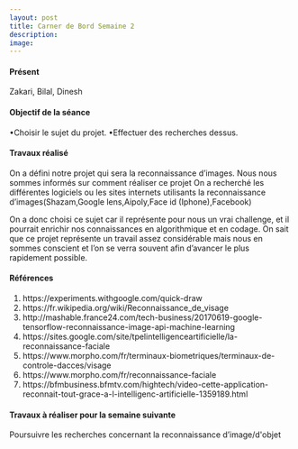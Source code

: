 ```yaml
---
layout: post
title: Carner de Bord Semaine 2
description:
image:
---
```


<div class="box">
<h4>Présent</h4>
Zakari, Bilal, Dinesh

<h4>Objectif de la séance</h4>
•Choisir le sujet du projet.
       •Effectuer des recherches dessus.


<h4>Travaux réalisé</h4>

<p>On a défini notre projet qui sera la reconnaissance d’images.
Nous nous sommes informés sur comment réaliser ce projet
On a recherché les différentes logiciels ou les sites internets utilisants la reconnaissance d’images(Shazam,Google lens,Aipoly,Face id (Iphone),Facebook)</p>
<p>On a donc choisi ce sujet car il représente pour nous un vrai challenge, et il pourrait enrichir nos connaissances en algorithmique et en codage.
On sait que ce projet représente un travail assez considérable mais nous en sommes conscient et l’on se verra souvent afin d’avancer le plus rapidement possible.</p>
<h4>Références</h4>

<ol>
<li>https://experiments.withgoogle.com/quick-draw</li>
<li>https://fr.wikipedia.org/wiki/Reconnaissance_de_visage</li>
<li>http://mashable.france24.com/tech-business/20170619-google-tensorflow-reconnaissance-image-api-machine-learning</li>
<li>https://sites.google.com/site/tpelintelligenceartificielle/la-reconnaissance-faciale</li>
<li>https://www.morpho.com/fr/terminaux-biometriques/terminaux-de-controle-dacces/visage</li>
<li>https://www.morpho.com/fr/reconnaissance-faciale</li>
<li>https://bfmbusiness.bfmtv.com/hightech/video-cette-application-reconnait-tout-grace-a-l-intelligenc-artificielle-1359189.html</li>
</ol>
<h4>Travaux à réaliser pour la semaine suivante</h4>
Poursuivre les recherches concernant la reconnaissance d’image/d'objet

</div>